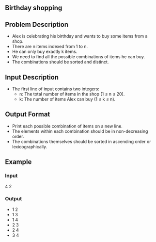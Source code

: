 ## Birthday shopping 

## Problem Description
- Alex is celebrating his birthday and wants to buy some items from a shop.
- There are n items indexed from 1 to n.
- He can only buy exactly k items.
- We need to find all the possible combinations of items he can buy.
- The combinations should be sorted and distinct.

## Input Description
- The first line of input contains two integers:
    - n: The total number of items in the shop (1 ≤ n ≤ 20).
    - k: The number of items Alex can buy (1 ≤ k ≤ n).

## Output Format
- Print each possible combination of items on a new line.
- The elements within each combination should be in non-decreasing order.
- The combinations themselves should be sorted in ascending order or lexicographically.

## Example 
### Input 
4 2

### Output 
- 1 2
- 1 3
- 1 4
- 2 3
- 2 4
- 3 4
